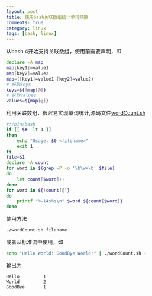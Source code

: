 ```yaml
---
layout: post
title: 使用bash关联数组统计单词频数
comments: true
category: linux
tags: [bash, linux]
---
```


从bash 4开始支持关联数组，使用前需要声明，即

```bash
declare -A map
map[key1]=value1
map[key2]=value2
map=([key1]=value1 [key2]=value2)
# 获取keys
keys=${!map[@]}
# 获取values
values=${map[@]}
```

利用关联数组，很容易实现单词统计,源码文件[wordCount.sh](src/wordCount.sh)

```bash
#!/bin/bash
if [[ $# -lt 1 ]]
then
	echo "Usage: $0 <filename>"
	exit 1
fi
file=$1
declare -A count
for word in $(grep -P -o '\b\w+\b' $file)
do
	let count[$word]++
done
for word in ${!count[@]}
do
	printf "%-14s%s\n" $word ${count[$word]}
done
```

使用方法

```bash
./wordCount.sh filename
```

或者从标准流中使用，如

```bash
echo "Hello World! GoodBye World!" | ./wordCount.sh -
```

输出为

```
Hello         1
World         2
GoodBye       1
```
